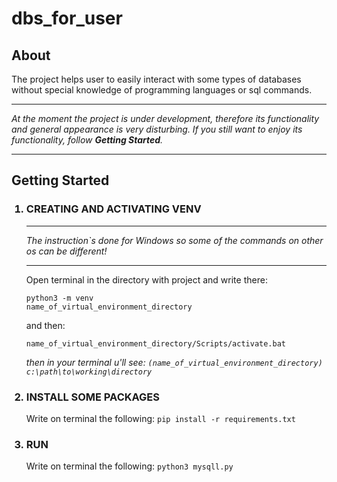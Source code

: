 # dbs_for_user
<h2>About</h2>
<div>
The project helps user to easily interact with some types of databases without special knowledge of programming languages or sql commands.
<hr>
<p><i>At the moment the project is under development, therefore its functionality and general appearance is very disturbing. 
  If you still want to enjoy its functionality, follow <b>Getting Started</b>.</i></p>
<hr>
</div>
 <h2>Getting Started</h2>
 <ol>
<h3><li>CREATING AND ACTIVATING VENV</li></h3>
  <hr>
  <i>The instruction`s done for Windows so some of the commands on other os can be different!</i>
  <hr>
<div>
  Open terminal in the directory with project and write there:

<code>python3 -m venv name_of_virtual_environment_directory</code>

<p>and then:</p>

<code>name_of_virtual_environment_directory/Scripts/activate.bat</code>

<p><i>then in your terminal u'll see:
  <code>(name_of_virtual_environment_directory) c:\path\to\working\directory</code></i></p>
</div>

<h3><li>INSTALL SOME PACKAGES</li></h3>
<div>
Write on terminal the following:
<code>pip install -r requirements.txt</code>
</div>

<h3><li>RUN</li></h3>
<div>
Write on terminal the following:
<code>python3 mysqll.py</code>
</div>
